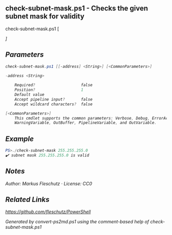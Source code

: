 ## check-subnet-mask.ps1 - Checks the given subnet mask for validity

check-subnet-mask.ps1 [<address>]

## Parameters
```powershell
check-subnet-mask.ps1 [[-address] <String>] [<CommonParameters>]

-address <String>
    
    Required?                    false
    Position?                    1
    Default value                
    Accept pipeline input?       false
    Accept wildcard characters?  false

[<CommonParameters>]
    This cmdlet supports the common parameters: Verbose, Debug, ErrorAction, ErrorVariable, WarningAction, 
    WarningVariable, OutBuffer, PipelineVariable, and OutVariable.
```

## Example
```powershell
PS>./check-subnet-mask 255.255.255.0
✔️ subnet mask 255.255.255.0 is valid
```


## Notes
Author: Markus Fleschutz · License: CC0

## Related Links
https://github.com/fleschutz/PowerShell

*Generated by convert-ps2md.ps1 using the comment-based help of check-subnet-mask.ps1*
